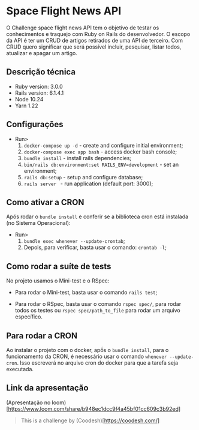 # Space Flight News API

O Challenge space flight news API tem o objetivo de testar os conhecimentos e traquejo com Ruby on Rails do desenvolvedor.
O escopo da API é ter um CRUD de artigos retirados de uma API de terceiro. Com CRUD quero significar que será possível incluir, pesquisar, listar todos, atualizar e apagar um artigo.  

## Descrição técnica

  * Ruby version: 3.0.0
  * Rails version: 6.1.4.1
  * Node 10.24
  * Yarn 1.22

## Configurações

  - Run>
    1. ```docker-compose up -d``` - create and configure initial environment;
    2. ```docker-compose exec app bash``` - access docker bash console;
    3. ```bundle install``` - install rails dependencies;
    4. ```bin/rails db:environment:set RAILS_ENV=development``` - set an environment;
    5. ```rails db:setup``` - setup and configure database;
    6. ```rails server ``` - run application (default port: 3000);

## Como ativar a CRON

  Após rodar o ```bundle install``` e conferir se a biblioteca cron está instalada (no Sistema Operacional):

  - Run>
    1. ```bundle exec whenever --update-crontab```;
    2. Depois, para verificar, basta usar o comando: ```crontab -l```;

## Como rodar a suíte de tests

No projeto usamos o Mini-test e o RSpec:

- Para rodar o Mini-test, basta usar o comando ```rails test```;

- Para rodar o RSpec, basta usar o comando ```rspec spec/```, para rodar todos os testes ou ```rspec spec/path_to_file``` para rodar um arquivo específico.

## Para rodar a CRON

Ao instalar o projeto com o docker, apṍs o ```bundle install```, para o funcionamento da CRON, é necessário usar o comando ```whenever --update-cron```. Isso escreverá no arquivo cron do docker para que a tarefa seja executada.


## Link da apresentação

(Apresentação no loom)[https://www.loom.com/share/b948ec1dcc9f4a45bf01cc609c3b92ed]

> This is a challenge by (Coodesh)[https://coodesh.com/]

